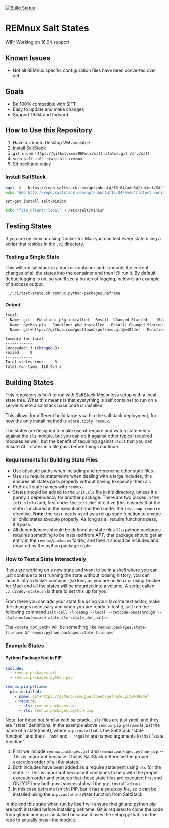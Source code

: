 [![Build Status](https://travis-ci.org/REMnux/salt-states.svg?branch=master)](https://travis-ci.org/REMnux/salt-states)

# REMnux Salt States

WIP: Working on 16.04 support.

## Known Issues

* Not all REMnux specific configuration files have been converted over yet

## Goals

* Be 100% compatible with SIFT
* Easy to update and make changes
* Support 16.04 and forward

## How to Use this Repository

1. Have a Ubuntu Desktop VM available
2. [Install SaltStack](#install-saltstack)
3. `git clone https://github.com/REMnux/salt-states.git /srv/salt`
4. `sudo salt-call state.sls remnux`
5. Sit back and enjoy

### Install SaltStack

```bash
wget -O - https://repo.saltstack.com/apt/ubuntu/16.04/amd64/latest/SALTSTACK-GPG-KEY.pub | sudo apt-key add -
echo "deb http://repo.saltstack.com/apt/ubuntu/16.04/amd64/latest xenial main" | tee /etc/apt/sources.list.d/saltstack.list

apt-get install salt-minion

echo "file_client: local" > /etc/salt/minion
```

## Testing States

If you are on linux or using Docker for Mac you can test every state using a script that resides in the `.ci` directory.

### Testing a Single State

This will run saltstack in a docker container and it mounts the current changes of all the states into the container and then it'll run it. By default debug logging is on, so you'll see a bunch of logging, below is an example of success output.

```bash
 ./.ci/test-state.sh remnux.python-packages.peframe
```

#### Output
```bash
local:
  Name: git - Function: pkg.installed - Result: Changed Started: - 15:26:51.920089 Duration: 28083.27 ms
  Name: python-pip - Function: pkg.installed - Result: Changed Started: - 15:27:20.010772 Duration: 76374.46 ms
  Name: git+https://github.com/guelfoweb/peframe.git@e482def - Function: pip.installed - Result: Changed Started: - 15:28:36.626031 Duration: 13996.589 ms

Summary for local
------------
Succeeded: 3 (changed=3)
Failed:    0
------------
Total states run:     3
Total run time: 118.454 s
```


## Building States
This repository is built to run with SaltStack Minionless setup with a local state tree. What this means is that everything is self container to run on a server where a saltstack base code is installed. 

This allows for different build targets within the saltstack deployment, for now the only install method is `state.apply remnux`.

The states are designed to make use of require and watch statements against the `sls` module, but you can do it against other typical required modules as well, but the benefit of requiring against `sls` is that you can ensure ALL states in a file pass before things continue.

### Requirements for Building State Files
* Use absolute paths when including and referencing other state files.
* Use `sls` require statements when dealing with a large includes, this ensures all states pass properly without having to specify them all.
* Prefix all state names with `remnux-`
* States should be added to the `init.sls` file in it's directory, unless it's purely a dependency for another package. There are two places in the `init.sls` to add, first under the `include:` directive (this ensures that the state is included in the execution) and then under the `test.nop require` directive. **Note:** the `test.nop` is used as a rollup state function to ensure all child states execute properly. As long as all require functions pass, it'll pass.
* All dependencies should be defined as state files. If a python packages requires something to be installed from APT, that package should get an entry in the `remnux/packages` folder, and then it should be included and required by the python package state. 

### How to Test a State Interactively
If you are working on a new state and want to be in a shell where you can just continue to test running the state without loosing history, you can launch into a docker container (so long as you are on linux or using Docker for Mac) and all the states will be mounted into a volume. A script called `./.ci/dev-state.sh` is there to set this up for you.

From there you can add your state file using your favorite text editor, make the changes necessary and when you are ready to test it, just run the following command `salt-call -l debug --local --retcode-passthrough --state-output=mixed state.sls <state_dot_path>`.

The `<state_dot_path>` will be something like `remnux.packages.state-filename` or `remnux.python-packages.state-filename`

### Example States

#### Python Package Not in PIP

```yaml
include:
  - remnux.packages.git
  - remnux.packages.python-pip

remnux-pip-peframe:
  pip.installed:
    - name: git+https://github.com/guelfoweb/peframe.git@e482def
    - require:
      - sls: remnux.packages.git
      - sls: remnux.packages.python-pip
```

Note: for those not familar with saltstack, `.sls` files are just yaml, and they are "state" definitions. In the example above `remnux-pip-peframe` is just the name of a state(ment), where `pip.installed` is the SaltStack "state function" and then `- name` and `- require` are named arguments to that "state function"


1. First we include `remnux.packages.git` and `remnux.packages.python-pip` -- This is important because it helps SaltStack determine the proper execution order of all the states.
2. Both includes have been added as a require statement using `sls` for the state. -- This is important because it continues to help with the proper execution order and ensures that those state files are executed first and ONLY IF they both pass successful will the `pip.installed` run.
3. In this case peframe isn't in PIP, but it has a setup.py file, so it can be installed using the `pip.installed` state function from SaltStack.

In the end this state when run by itself will ensure that git and python pip are both installed before installing peframe. Git is required to clone the code from github and pip is installed because it uses the setup.py that is in the repo to actually install the module.
